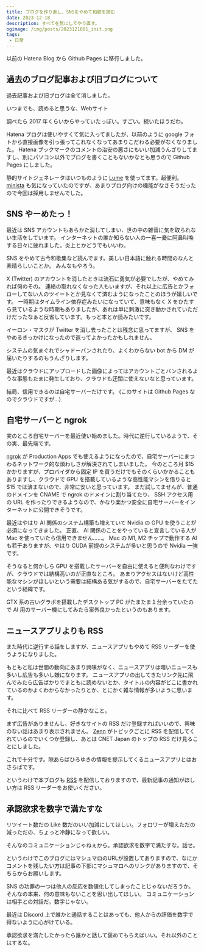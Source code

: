 ```yaml
---
title: ブログを作り直し、SNSをやめて和歌を読む
date: 2023-12-18
description: すべてを無にしてやり直す。
ogimage: /img/posts/2023121801_init.png
tags:
 - 日常
---
```


以前の Hatena Blog から Github Pages に移行しました。

## 過去のブログ記事および旧ブログについて

過去記事および旧ブログは全て消しました。

いつまでも、読めると思うな、Webサイト

調べたら 2017 年くらいからやっていたっぽい。すごい。続いたほうだわ。

Hatena ブログは使いやすくて気に入ってましたが、以前のように google フォトから直接画像を引っ張ってこれなくなってあまりこだわる必要がなくなりました。
Hatena ブックマークのコメントの治安の悪さにもいい加減うんざりしてますし、別にパソコン以外でブログを書くこともないかなとも思うので Github Pages にしました。

静的サイトジェネレータはいつものように [Lume](https://lume.land) を使ってます。超便利。
[minista](https://minista.qranoko.jp) も気になっていたのですが、あまりブログ向けの機能がなさそうだったので今回は採用しませんでした。

## SNS やーめたっ！

最近は SNS アカウントもあらかた消してしまい、世の中の雑音に気を取られない生活をしています。
インターネットの誰か知らない人の一喜一憂に阿鼻叫喚する日々に疲れました。炎上とかどうでもいいわ。

SNS をやめて古今和歌集など読んでます。美しい日本語に触れる時間のなんと素晴らしいことか。
みんなもやろう。

X (Twitter) のアカウントを消したときは流石に勇気が必要でしたが、やめてみれば何のその。
連絡の取れなくなった人もいますが、それ以上に広告とかフォローしてない人のツイートとか見なくて済むようになったことのほうが嬉しいです。
一時期はタイムライン依存症みたいになっていて、意味もなく X をひたすら見ているような時期もありましたが、あれは単に刺激に突き動かされていただけだったなぁと反省しています。もっと本とか読みたいです。

イーロン・マスクが Twitter を消し去ったことは残念に思ってますが、 SNS をやめるきっかけになったので返ってよかったかもしれません。

システムの気まぐれでシャドーバンされたり、よくわからない bot から DM が届いたりするのもうんざりします。

最近はクラウドにアップロードした画像によってはアカウントごとバンされるような事態もたまに発生しており、クラウドも迂闊に使えないなと思っています。

結局、信用できるのは自宅サーバーだけです。
(このサイトは Github Pages なのでクラウドですが...)

## 自宅サーバーと ngrok

実のところ自宅サーバーを最近使い始めました。時代に逆行しているようで、その実、最先端です。

[ngrok](https://ngrok.com) が Production Apps でも使えるようになったので、自宅サーバーにまつわるネットワーク的な煩わしさが解決されてしまいました。
今のところ月 $15 かかりますが、プロバイダから固定 IP を買うだけでもそのくらいかかることもありますし、クラウドで GPU を搭載しているような高性能マシンを借りると $15 では済まないので、非常に安いと思っています。
まだ試してませんが、普通のドメインを CNAME で ngrok のドメインに割り当てたり、 SSH アクセス用の URL を作ったりできるようなので、かなり楽かつ安全に自宅サーバーをインターネットに公開できそうです。

最近はやはり AI 関係のシステム構築も増えていて Nvidia の GPU を使うことが必須になってきました。
正直、 AI 関係のことをやっていると宣言している人が Mac を使っていたら信用できません……。
Mac の M1, M2 チップで動作する AI も若干ありますが、やはり CUDA 前提のシステムが多いと思うので Nvidia 一強です。

そうなると何かしら GPU を搭載したサーバーを自由に使えると便利なわけですが、クラウドでは結構高いのが正直なところ。
あまりアクセスはないけど高性能なマシンがほしいという需要は結構ある気がするので、自宅サーバーをたてたという経緯です。

GTX 系の古いグラボを搭載したデスクトップ PC がたまたま１台余っていたので AI 用のサーバー機にしてみたら案外良かったというのもあります。

## ニュースアプリよりも RSS

また時代に逆行する話をしますが、ニュースアプリもやめて RSS リーダーを使うようになりました。

もともと私は世間の動向にあまり興味がなく、ニュースアプリは暗いニュースも多いし広告も多いし嫌になります。
ニュースアプリの出してきたリンク先に飛んでみたら広告ばかりでまともに読めないとか、タイトルの内容がどこに書かれているのかよくわからなかったりとか、とにかく雑な情報が多いように思います。

それに比べて RSS リーダーの静かなこと。

まず広告がありませんし、好きなサイトの RSS だけ登録すればいいので、興味のない話はあまり表示されません。
[Zenn](http://zenn.dev) がトピックごとに RSS を配信してくれているのでいくつか登録し、あとは CNET Japan のトップの RSS だけ見ることにしました。

これで十分です。隙あらばひろゆきの情報を提示してくるニュースアプリとはおさらばです。

というわけで本ブログも [RSS](/feed.rss) を配信しておりますので、最新記事の通知がほしい方は RSS リーダーをお使いください。

## 承認欲求を数字で満たすな

リツイート数だの Like 数だのいい加減にしてほしい。フォロワーが増えただの減っただの、ちょっと冷静になって欲しい。

そんなのコミュニケーションじゃねぇから。承認欲求を数字で満たすな。話せ。

というわけでこのブログにはマシュマロのURLが設置してありますので、なにかコメントを残したい方は記事の下部にマシュマロへのリンクがありますので、そちらからお願いします。

SNS の功罪の一つは他人の反応を数値化してしまったことじゃないだろうか。
そんなの本来、何の意味もないことを思い出してほしい。
コミュニケーションは相手との対話だ。数字じゃない。

最近は Discord 上で誰かと通話することはあっても、他人からの評価を数字で得ないように心がけている。

承認欲求を満たしたかったら誰かと話して褒めてもらえばいい。それ以外のことはするな。
